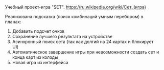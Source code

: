 Учебный проект-игра "SET". https://ru.wikipedia.org/wiki/Сет_(игра)

Реализована подсказка (поиск комбинаций умным перебором) 
в планах:

1. Добавить подсчет очков
2. Сохранение лучшего результата на устройстве
3. Асинхронный поиск сета (так как долгий на 24 картах и блокирует UI)
4. Автоматическое завершение игры при невозможности создать сет и конца карт из колоды
5. Новая игра из интерфейса
